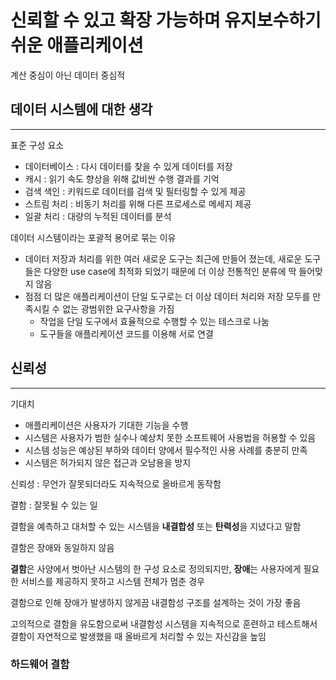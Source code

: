 # 신뢰할 수 있고 확장 가능하며 유지보수하기 쉬운 애플리케이션

계산 중심이 아닌 데이터 중심적

## 데이터 시스템에 대한 생각
---

표준 구성 요소
+ 데이터베이스 : 다시 데이터를 찾을 수 있게 데이터를 저장
+ 캐시 : 읽기 속도 향상을 위해 값비싼 수행 결과를 기억
+ 검색 색인 : 키워드로 데이터를 검색 및 필터링할 수 있게 제공
+ 스트림 처리 : 비동기 처리를 위해 다른 프로세스로 메세지 제공
+ 일괄 처리 : 대량의 누적된 데이터를 분석

데이터 시스템이라는 포괄적 용어로 묶는 이유 
+ 데이터 저장과 처리를 위한 여러 새로운 도구는 최근에 만들어 졌는데, 새로운 도구들은 다양한 use case에 최적화 되었기 때문에 더 이상 전통적인 분류에 딱 들어맞지 않음
+ 점점 더 많은 애플리케이션이 단일 도구로는 더 이상 데이터 처리와 저장 모두를 만족시킬 수 없는 광범위한 요구사항을 가짐
   + 작업을 단일 도구에서 효율적으로 수행할 수 있는 테스크로 나눔
   + 도구들을 애플리케이션 코드를 이용해 서로 연결

## 신뢰성
---

기대치
+ 애플리케이션은 사용자가 기대한 기능을 수행
+ 시스템은 사용자가 범한 실수나 예상치 못한 소프트웨어 사용법을 허용할 수 있음
+ 시스템 성능은 예상된 부하와 데이터 양에서 필수적인 사용 사례를 충분히 만족
+ 시스템은 허가되지 않은 접근과 오남용을 방지

신뢰성 : 무언가 잘못되더라도 지속적으로 올바르게 동작함

결함 : 잘못될 수 있는 일

결함을 예측하고 대처할 수 있는 시스템을 **내결합성** 또는 **탄력성**을 지녔다고 말함

결함은 장애와 동일하지 않음

**결함**은 사양에서 벗아난 시스템의 한 구성 요소로 정의되지만, **장애**는 사용자에게 필요한 서비스를 제공하지 못하고 시스템 전체가 멈춘 경우

결함으로 인해 장애가 발생하지 않게끔 내결함성 구조를 설계하는 것이 가장 좋음

고의적으로 결함을 유도함으로써 내결함성 시스템을 지속적으로 훈련하고 테스트해서 결함이 자연적으로 발생했을 때 올바르게 처리할 수 있는 자신감을 높임

### 하드웨어 결함







